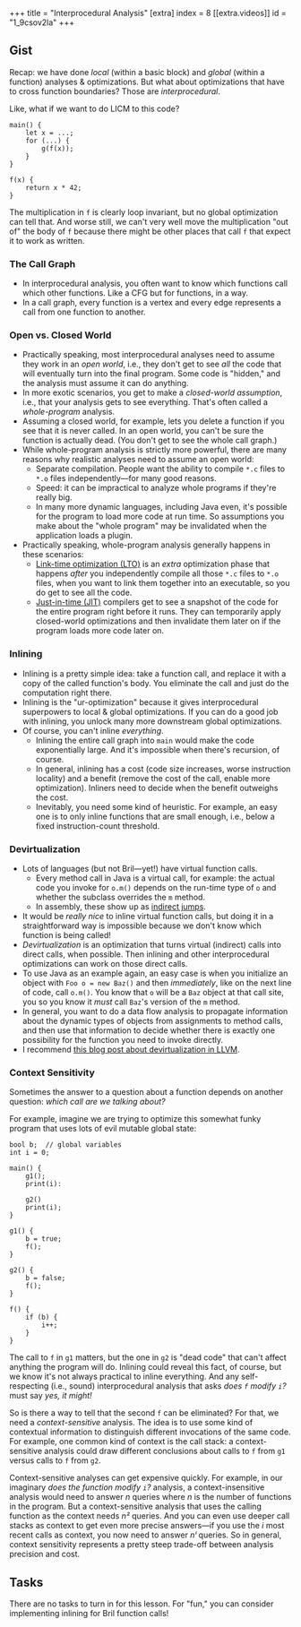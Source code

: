 +++
title = "Interprocedural Analysis"
[extra]
index = 8
[[extra.videos]]
id = "1_9csov2la"
+++
## Gist

Recap: we have done *local* (within a basic block) and *global* (within a function) analyses & optimizations. But what about optimizations that have to cross function boundaries? Those are *interprocedural*.

Like, what if we want to do LICM to this code?

    main() {
        let x = ...;
        for (...) {
            g(f(x));
        }
    }

    f(x) {
        return x * 42;
    }

The multiplication in `f` is clearly loop invariant, but no global optimization can tell that.
And worse still, we can't very well move the multiplication "out of" the body of `f` because there might be other places that call `f` that expect it to work as written.

### The Call Graph

* In interprocedural analysis, you often want to know which functions call which other functions. Like a CFG but for functions, in a way.
* In a call graph, every function is a vertex and every edge represents a call from one function to another.

### Open vs. Closed World

* Practically speaking, most interprocedural analyses need to assume they work in an *open world*, i.e., they don't get to see *all* the code that will eventually turn into the final program. Some code is "hidden," and the analysis must assume it can do anything.
* In more exotic scenarios, you get to make a *closed-world assumption*, i.e., that your analysis gets to see everything. That's often called a *whole-program* analysis.
* Assuming a closed world, for example, lets you delete a function if you see that it is never called. In an open world, you can't be sure the function is actually dead. (You don't get to see the whole call graph.)
* While whole-program analysis is strictly more powerful, there are many reasons why realistic analyses need to assume an open world:
    * Separate compilation. People want the ability to compile `*.c` files to `*.o` files independently—for many good reasons.
    * Speed: it can be impractical to analyze whole programs if they're really big.
    * In many more dynamic languages, including Java even, it's possible for the program to load more code at run time. So assumptions you make about the "whole program" may be invalidated when the application loads a plugin.
* Practically speaking, whole-program analysis generally happens in these scenarios:
    * [Link-time optimization (LTO)][lto] is an *extra* optimization phase that happens *after* you independently compile all those `*.c` files to `*.o` files, when you want to link them together into an executable, so you do get to see all the code.
    * [Just-in-time (JIT)][jit] compilers get to see a snapshot of the code for the entire program right before it runs. They can temporarily apply closed-world optimizations and then invalidate them later on if the program loads more code later on.

### Inlining

* Inlining is a pretty simple idea: take a function call, and replace it with a copy of the called function's body. You eliminate the call and just do the computation right there.
* Inlining is the "ur-optimization" because it gives interprocedural superpowers to local & global optimizations. If you can do a good job with inlining, you unlock many more downstream global optimizations.
* Of course, you can't inline *everything*.
    * Inlining the entire call graph into `main` would make the code exponentially large. And it's impossible when there's recursion, of course.
    * In general, inlining has a cost (code size increases, worse instruction locality) and a benefit (remove the cost of the call, enable more optimization). Inliners need to decide when the benefit outweighs the cost.
    * Inevitably, you need some kind of heuristic. For example, an easy one is to only inline functions that are small enough, i.e., below a fixed instruction-count threshold.

### Devirtualization

* Lots of languages (but not Bril—yet!) have virtual function calls.
    * Every method call in Java is a virtual call, for example: the actual code you invoke for `o.m()` depends on the run-time type of `o` and whether the subclass overrides the `m` method.
    * In assembly, these show up as [indirect jumps][ij].
* It would be *really nice* to inline virtual function calls, but doing it in a straightforward way is impossible because we don't know which function is being called!
* *Devirtualization* is an optimization that turns virtual (indirect) calls into direct calls, when possible. Then inlining and other interprocedural optimizations can work on those direct calls.
* To use Java as an example again, an easy case is when you initialize an object with `Foo o = new Baz()` and then *immediately*, like on the next line of code, call `o.m()`. You know that `o` will be a `Baz` object at that call site, you so you know it *must* call `Baz`'s version of the `m` method.
* In general, you want to do a data flow analysis to propagate information about the dynamic types of objects from assignments to method calls, and then use that information to decide whether there is exactly one possibility for the function you need to invoke directly.
* I recommend [this blog post about devirtualization in LLVM][llvm-devirt].

### Context Sensitivity

Sometimes the answer to a question about a function depends on another question: *which call are we talking about?*

For example, imagine we are trying to optimize this somewhat funky program that uses lots of evil mutable global state:

    bool b;  // global variables
    int i = 0;

    main() {
        g1();
        print(i):

        g2()
        print(i);
    }

    g1() {
        b = true;
        f();
    }

    g2() {
        b = false;
        f();
    }

    f() {
        if (b) {
            i++;
        }
    }

The call to `f` in `g1` matters, but the one in `g2` is "dead code" that can't affect anything the program will do.
Inlining could reveal this fact, of course, but we know it's not always practical to inline everything.
And any self-respecting (i.e., sound) interprocedural analysis that asks *does `f` modify `i`?* must say *yes, it might!*

So is there a way to tell that the second `f` can be eliminated?
For that, we need a *context-sensitive* analysis.
The idea is to use some kind of contextual information to distinguish different invocations of the same code.
For example, one common kind of context is the call stack:
a context-sensitive analysis could draw different conclusions about calls to `f` from `g1` versus calls to `f` from `g2`.

Context-sensitive analyses can get expensive quickly.
For example, in our imaginary *does the function modify `i`?* analysis, a context-insensitive analysis would need to answer *n* queries where *n* is the number of functions in the program.
But a context-sensitive analysis that uses the calling function as the context needs *n²* queries.
And you can even use deeper call stacks as context to get even more precise answers—if you use the *i* most recent calls as context, you now need to answer *nⁱ* queries.
So in general, context sensitivity represents a pretty steep trade-off between analysis precision and cost.

[jit]: https://en.wikipedia.org/wiki/Just-in-time_compilation
[lto]: https://en.wikipedia.org/wiki/Interprocedural_optimization#WPO_and_LTO
[ij]: https://en.wikipedia.org/wiki/Indirect_branch
[llvm-devirt]: https://blog.llvm.org/2017/03/devirtualization-in-llvm-and-clang.html

## Tasks

There are no tasks to turn in for this lesson.
For "fun," you can consider implementing inlining for Bril function calls!
